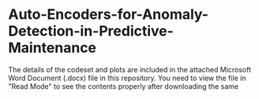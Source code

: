 # Auto-Encoders-for-Anomaly-Detection-in-Predictive-Maintenance

The details of the codeset and plots are included in the attached Microsoft Word Document (.docx) file in this repository. 
You need to view the file in "Read Mode" to see the contents properly after downloading the same
